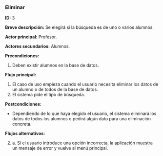 ### Eliminar

**ID:** 3

**Breve descripción:** Se elegirá si la búsqueda es de uno o varios alumnos.

**Actor principal:** Profesor.

**Actores secundarios:** Alumnos.

**Precondiciones:**

1. Deben existir alumnos en la base de datos.

**Flujo principal:**

1. El caso de uso empieza cuando el usuario necesita eliminar los datos de un alumno o de todos de la base de datos.
2. El sistema pide el tipo de búsqueda.

**Postcondiciones:**

* Dependiendo de lo que haya elegido el usuario, el sistema eliminará los datos de todos los alumnos o pedirá algún dato para una eliminación concreta.

**Flujos alternativos:**

2. a. Si el usuario introduce una opción incorrecta, la aplicación muestra un mensaje de error y vuelve al menú principal.
